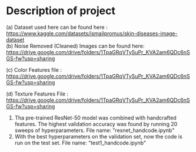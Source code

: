 # Description of project 


(a) Dataset used here can be found here             : https://www.kaggle.com/datasets/ismailpromus/skin-diseases-image-dataset                                
(b) Noise Removed (Cleaned) Images can be found here: https://drive.google.com/drive/folders/1TpaGRqVTySuPr_KVA2am6QDc6nSGS-fw?usp=sharing

(c) Color Features file                             : https://drive.google.com/drive/folders/1TpaGRqVTySuPr_KVA2am6QDc6nSGS-fw?usp=sharing

(d) Texture Features File                           : https://drive.google.com/drive/folders/1TpaGRqVTySuPr_KVA2am6QDc6nSGS-fw?usp=sharing

1. Tha pre-trained ResNet-50 model was combined with handcrafted features. The highest validation accuracy was found by running 20 sweeps of hyperparameters. File name: "resnet_handcode.ipynb"
2. With the best hyperparameters on the validation set, now the code is run on the test set. File name: "test1_handcode.ipynb"
